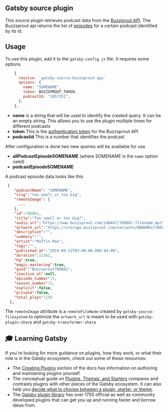 ## Gatsby source plugin
This source plugin retrieves podcast data from the [Buzzprout API](https://github.com/Buzzsprout/buzzsprout-api).
The Buzzsprout api returns the list of [episodes](https://github.com/buzzsprout/buzzsprout-api/blob/master/sections/episodes.md) for a certain podcast identified by its id.

## Usage
To use this plugin, add it to the `gatsby-config.js` file. It requires some options

```js
    {
      resolve: `gatsby-source-buzzsprout-api`
      options: {
        name: "SOMENAME",
        token: BUZZSPROUT_TOKEN,
        podcastId: "1057351",
      },
    },
```

* **name** is a string that will be used to identify the created query. It can be an empty string. This allows you to use the plugin multiple times for different podcasts
* **token** This is the [authentication token](https://github.com/Buzzsprout/buzzsprout-api#authentication) for the Buzzsprout API
* **podcastid** This is a number that identifies the podcast

After configuration is done two new queries will be available for use

* **allPodcastEpisodeSOMENAME** (where SOMENAME is the `name` option used)
* **podcastEpisodeSOMENAME**

A podcast episode data looks like this
```json
 {
    "podcastName": "SOMENAME",
    "slug":"too_small_or_too_big",
    "remoteImage": {
      ...
    },
    "id":788881,
    "title":"Too small or too big?",
    "audio_url":"https://www.buzzsprout.com/140447/788881-filename.mp3",
    "artwork_url":"https://storage.buzzsprout.com/variants/NABbMDx7JN5bSLzLPXyj67jA/8d66eb17bb7d02ca4856ab443a78f2148cafbb129f58a3c81282007c6fe24ff2",
    "description":"",
    "summary":"",
    "artist":"Muffin Man",
    "tags":"",
    "published_at":"2019-09-12T03:00:00.000-04:00",
    "duration":12362,
    "hq":true,
    "magic_mastering":true,
    "guid":"Buzzsprout788881",
    "inactive_at":null,
    "episode_number":5,
    "season_number":5,
    "explicit":false,
    "private":false,
    "total_plays":150
  },
```

The `remoteImage` attribute is a `remoteFileNode` created by `gatsby-source-filesystem` to optimize the `artwork_url` is meant to be used with `gatsby-plugin-sharp` and `gatsby-transformer-sharp`


## 🎓 Learning Gatsby

If you're looking for more guidance on plugins, how they work, or what their role is in the Gatsby ecosystem, check out some of these resources:

- The [Creating Plugins](https://www.gatsbyjs.org/docs/creating-plugins/) section of the docs has information on authoring and maintaining plugins yourself.
- The conceptual guide on [Plugins, Themes, and Starters](https://www.gatsbyjs.org/docs/plugins-themes-and-starters/) compares and contrasts plugins with other pieces of the Gatsby ecosystem. It can also help you [decide what to choose between a plugin, starter, or theme](https://www.gatsbyjs.org/docs/plugins-themes-and-starters/#deciding-which-to-use).
- The [Gatsby plugin library](https://www.gatsbyjs.org/plugins/) has over 1750 official as well as community developed plugins that can get you up and running faster and borrow ideas from.
